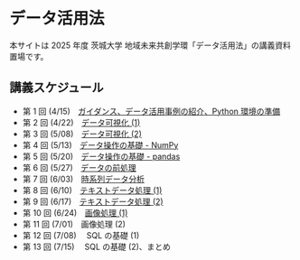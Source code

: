 # データ活用法

本サイトは 2025 年度 茨城大学 地域未来共創学環「データ活用法」の講義資料置場です。

## 講義スケジュール

- 第 1 回 (4/15)　[ガイダンス、データ活用事例の紹介、Python 環境の準備](./du2025/1.md)
- 第 2 回 (4/22)　[データ可視化 (1)](./du2025/2.md)
- 第 3 回 (5/08)　[データ可視化 (2)](./du2025/3.md)
- 第 4 回 (5/13)　[データ操作の基礎 - NumPy](./du2025/4.md)
- 第 5 回 (5/20)　[データ操作の基礎 - pandas](./du2025/5.md)
- 第 6 回 (5/27)　[データの前処理](./du2025/6.md)
- 第 7 回 (6/03)　[時系列データ分析](./du2025/7.md)
- 第 8 回 (6/10)　[テキストデータ処理 (1)](./du2025/8.md)
- 第 9 回 (6/17)　[テキストデータ処理 (2)](./du2025/9.md)
- 第 10 回 (6/24)　[画像処理 (1)](./du2025/10.md)
- 第 11 回 (7/01)　画像処理 (2)
- 第 12 回 (7/08)　 SQL の基礎 (1)
- 第 13 回 (7/15)　 SQL の基礎 (2)、まとめ
